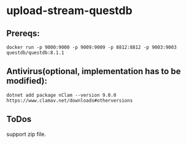 # upload-stream-questdb 
## Prereqs:
```
docker run -p 9000:9000 -p 9009:9009 -p 8812:8812 -p 9003:9003 questdb/questdb:8.1.1
```

## Antivirus(optional, implementation has to be modified):
```
dotnet add package nClam --version 9.0.0
https://www.clamav.net/downloads#otherversions
```
## ToDos
support zip file.
